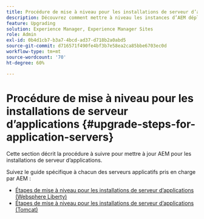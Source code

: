 ```yaml
---
title: Procédure de mise à niveau pour les installations de serveur d’applications
description: Découvrez comment mettre à niveau les instances d’AEM déployées via les serveurs d’applications.
feature: Upgrading
solution: Experience Manager, Experience Manager Sites
role: Admin
exl-id: 0b4d1cb7-b3a7-4bcd-ad37-d718b2a0abd5
source-git-commit: d716571f490fe4bf3b7e58ea2ca85bbe6703ec0d
workflow-type: tm+mt
source-wordcount: '70'
ht-degree: 60%

---
```


# Procédure de mise à niveau pour les installations de serveur d’applications {#upgrade-steps-for-application-servers}

Cette section décrit la procédure à suivre pour mettre à jour AEM pour les installations de serveur d’applications.

Suivez le guide spécifique à chacun des serveurs applicatifs pris en charge par AEM :

* [Étapes de mise à niveau pour les installations de serveur d’applications (Websphere Liberty)](/help/sites-deploying/app-server-upgrade-wlp.md)
* [Étapes de mise à niveau pour les installations de serveur d’applications (Tomcat)](/help/sites-deploying/app-server-upgrade-tomcat.md)

